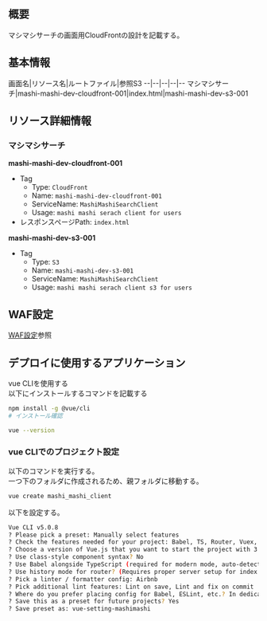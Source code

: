 ## 概要
マシマシサーチの画面用CloudFrontの設計を記載する。


## 基本情報
画面名|リソース名|ルートファイル|参照S3
--|--|--|--|--
マシマシサーチ|mashi-mashi-dev-cloudfront-001|index.html|mashi-mashi-dev-s3-001

## リソース詳細情報

### マシマシサーチ
**mashi-mashi-dev-cloudfront-001**  
- Tag
  - Type: `CloudFront`
  - Name: `mashi-mashi-dev-cloudfront-001`
  - ServiceName: `MashiMashiSearchClient`
  - Usage: `mashi mashi serach client for users`
- レスポンスページPath: `index.html`

**mashi-mashi-dev-s3-001**  
- Tag
  - Type: `S3`
  - Name: `mashi-mashi-dev-s3-001`
  - ServiceName: `MashiMashiSearchClient`
  - Usage: `mashi mashi serach client s3 for users `

## WAF設定

[WAF設定]()参照

## デプロイに使用するアプリケーション
vue CLIを使用する  
以下にインストールするコマンドを記載する  
```bash
npm install -g @vue/cli
# インストール確認

vue --version
```

### vue CLIでのプロジェクト設定

以下のコマンドを実行する。  
一つ下のフォルダに作成されるため、親フォルダに移動する。  

```bash
vue create mashi_mashi_client
```

以下を設定する。  
```bash
Vue CLI v5.0.8
? Please pick a preset: Manually select features
? Check the features needed for your project: Babel, TS, Router, Vuex, Linter
? Choose a version of Vue.js that you want to start the project with 3.x
? Use class-style component syntax? No
? Use Babel alongside TypeScript (required for modern mode, auto-detected polyfills, transpiling JSX)? Yes
? Use history mode for router? (Requires proper server setup for index fallback in production) Yes
? Pick a linter / formatter config: Airbnb
? Pick additional lint features: Lint on save, Lint and fix on commit
? Where do you prefer placing config for Babel, ESLint, etc.? In dedicated config files
? Save this as a preset for future projects? Yes
? Save preset as: vue-setting-mashimashi
```